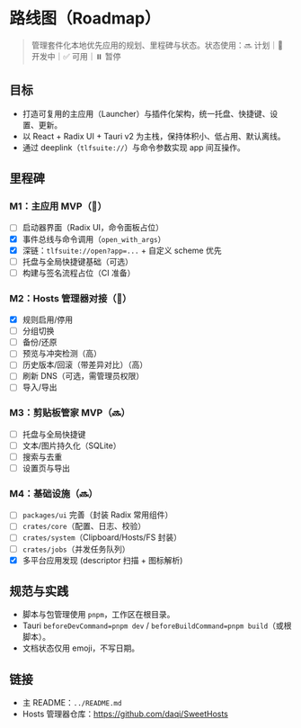 # 路线图（Roadmap）

> 管理套件化本地优先应用的规划、里程碑与状态。状态使用：🔜 计划｜🚧 开发中｜✅ 可用｜⏸️ 暂停

## 目标
- 打造可复用的主应用（Launcher）与插件化架构，统一托盘、快捷键、设置、更新。
- 以 React + Radix UI + Tauri v2 为主栈，保持体积小、低占用、默认离线。
- 通过 deeplink（`tlfsuite://`）与命令参数实现 app 间互操作。

## 里程碑

### M1：主应用 MVP（🚧）
- [ ] 启动器界面（Radix UI，命令面板占位）
- [x] 事件总线与命令调用（`open_with_args`）
- [x] 深链：`tlfsuite://open?app=...` + 自定义 scheme 优先
- [ ] 托盘与全局快捷键基础（可选）
- [ ] 构建与签名流程占位（CI 准备）

### M2：Hosts 管理器对接（🚧）
- [x] 规则启用/停用
- [ ] 分组切换
- [ ] 备份/还原
- [ ] 预览与冲突检测（高）
- [ ] 历史版本/回滚（带差异对比）（高）
- [ ] 刷新 DNS（可选，需管理员权限）
- [ ] 导入/导出

### M3：剪贴板管家 MVP（🔜）
- [ ] 托盘与全局快捷键
- [ ] 文本/图片持久化（SQLite）
- [ ] 搜索与去重
- [ ] 设置页与导出

### M4：基础设施（🔜）
- [ ] `packages/ui` 完善（封装 Radix 常用组件）
- [ ] `crates/core`（配置、日志、校验）
- [ ] `crates/system`（Clipboard/Hosts/FS 封装）
- [ ] `crates/jobs`（并发任务队列）
- [x] 多平台应用发现 (descriptor 扫描 + 图标解析)

## 规范与实践
- 脚本与包管理使用 `pnpm`，工作区在根目录。
- Tauri `beforeDevCommand=pnpm dev` / `beforeBuildCommand=pnpm build`（或根脚本）。
- 文档状态仅用 emoji，不写日期。

## 链接
- 主 README：`../README.md`
- Hosts 管理器仓库：https://github.com/daqi/SweetHosts
